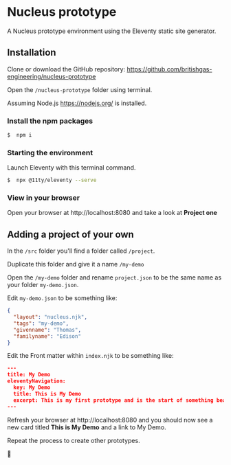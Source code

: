 # Nucleus prototype

A Nucleus prototype environment using the Eleventy static site generator.

## Installation

Clone or download the GitHub repository: https://github.com/britishgas-engineering/nucleus-prototype

Open the `/nucleus-prototype` folder using terminal.

Assuming Node.js https://nodejs.org/ is installed.

### Install the npm packages

```bash
$  npm i
```

### Starting the environment

Launch Eleventy with this terminal command.

```bash
$  npx @11ty/eleventy --serve
```

### View in your browser

Open your browser at http://localhost:8080 and take a look at **Project one**

## Adding a project of your own

In the `/src` folder you'll find a folder called `/project`.

Duplicate this folder and give it a name `/my-demo`

Open the `/my-demo` folder and rename `project.json` to be the same name as your folder `my-demo.json`.

Edit `my-demo.json` to be something like:
```json
{
  "layout": "nucleus.njk",
  "tags": "my-demo",
  "givenname": "Thomas",
  "familyname": "Edison"
}
```

Edit the Front matter within `index.njk` to be something like:

```json
---
title: My Demo
eleventyNavigation:
  key: My Demo
  title: This is My Demo
  excerpt: This is my first prototype and is the start of something beautiful
---
```

Refresh your browser at http://localhost:8080 and you should now see a new card titled **This is My Demo** and a link to My Demo.

Repeat the process to create other prototypes.

🤩

